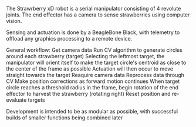 The Strawrberry xD robot is a serial manipulator consisting of 4 revolute joints. The end effector
has a camera to sense strawberries using computer vision.

Sensing and actuation is done by a BeagleBone Black, with telemetry to offload any graphics 
processing to a remote device. 

General workflow:
Get camera data
Run CV algorithm to generate circles around each strawberry (target)
Selecting the leftmost target, the manipulator will orient itself to 
	make the target circle's centroid as close to the center of the frame as possible
Actuation will then occur to move straight towards the target
Reaquire camera data
Reprocess data through CV
Make position corrections as forward motion continues
When target circle reaches a threshold radius in the frame, begin rotation of the end effector 
	to harvest the strawberry (rotating right) 
Reset position and re-evaluate targets

 
Development is intended to be as modular as possible, with successful builds of smaller functions
being combined later



